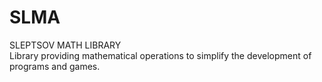 # SLMA
SLEPTSOV MATH LIBRARY  
Library providing mathematical operations to simplify the development of programs and games.
